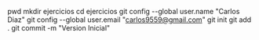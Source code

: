 pwd
mkdir ejercicios
cd ejercicios
git config --global user.name "Carlos Diaz"
git config --global user.email "carlos9559@gmail.com"
git init
git add .
git commit -m "Version Inicial"
